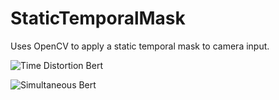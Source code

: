 StaticTemporalMask
==================

Uses OpenCV to apply a static temporal mask to camera input. 

![Time Distortion Bert](https://raw.github.com/danielgm/StaticTemporalMask/master/bits/Screen%20Shot%202012-12-02%20at%2010.00.54%20PM.png)

![Simultaneous Bert](https://raw.github.com/danielgm/StaticTemporalMask/master/bits/Screen%20Shot%202012-12-02%20at%2010.00.42%20PM.png)

